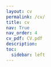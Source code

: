 ```yaml
---
layout: cv
permalink: /cv/
title: cv
nav: True
nav_order: 4
cv_pdf: CV.pdf
description: 
toc:
  sidebar: left
---
```

